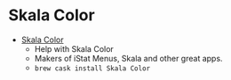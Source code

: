 # Skala Color
- [Skala Color](https://bjango.com/help/skalacolor/gettingstarted/)
  -  Help with Skala Color
  - Makers of iStat Menus, Skala and other great apps.
  - `brew cask install Skala Color`
